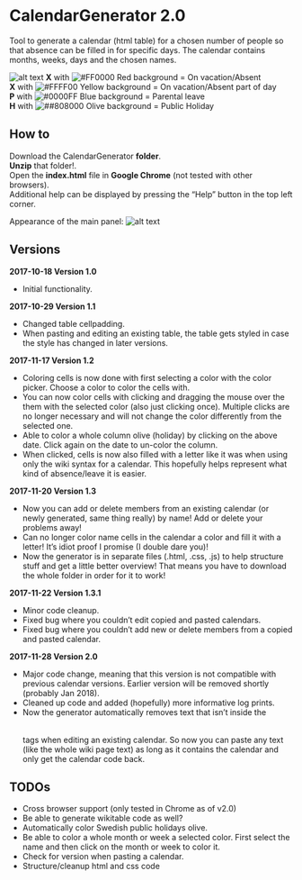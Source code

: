 # CalendarGenerator 2.0

Tool to generate a calendar (html table) for a chosen number of people so that absence can be filled in for specific days.
The calendar contains months, weeks, days and the chosen names.

![alt text](https://user-images.githubusercontent.com/34168761/33567842-cbb877d6-d924-11e7-90fc-75f669364bcb.png)
**X** with ![#FF0000](https://placehold.it/15/FF0000/000000?text=+) Red background = On vacation/Absent </br>
**X** with ![#FFFF00](https://placehold.it/15/FFFF00/000000?text=+) Yellow background = On vacation/Absent part of day  </br>
**P** with ![#0000FF](https://placehold.it/15/0000FF/000000?text=+) Blue background = Parental leave  </br>
**H** with ![##808000](https://placehold.it/15/808000/000000?text=+) Olive background = Public Holiday  </br>

## How to
Download the CalendarGenerator **folder**. </br>
**Unzip** that folder!. </br>
Open the **index.html** file in **Google Chrome** (not tested with other browsers). </br>
Additional help can be displayed by pressing the “Help” button in the top left corner. </br>

Appearance of the main panel:
![alt text](https://user-images.githubusercontent.com/34168761/33568562-243da988-d927-11e7-83fd-614d44175860.png)

## Versions
**2017-10-18 Version 1.0**
-	Initial functionality.

**2017-10-29 Version 1.1**
-	Changed table cellpadding.
-	When pasting and editing an existing table, the table gets styled in case the style  has changed in later versions.

**2017-11-17 Version 1.2**
-	Coloring cells is now done with first selecting a color with the color picker. Choose a color to color the cells with.
-	You can now color cells with clicking and dragging the mouse over the them with the selected color (also just clicking once). Multiple clicks are no longer necessary and will not change the color differently from the selected one.
-	Able to color a whole column olive (holiday) by clicking on the above date. Click again on the date to un-color the column.
-	When clicked, cells is now also filled with a letter like it was when using only the wiki syntax for a calendar. This hopefully helps represent what kind of absence/leave it is easier.

**2017-11-20 Version 1.3**
-	Now you can add or delete members from an existing calendar (or newly generated, same thing really) by name! Add or delete your problems away!
-	Can no longer color name cells in the calendar a color and fill it with a letter! It’s idiot proof I promise (I double dare you)!
-	Now the generator is in separate files (.html, .css, .js) to help structure stuff and get a little better overview! That means you have to download the whole folder in order for it to work! 

**2017-11-22 Version 1.3.1**
-	Minor code cleanup.
-	Fixed bug where you couldn’t edit copied and pasted calendars.
-	Fixed bug where you couldn’t add new or delete members from a copied and pasted calendar.

**2017-11-28 Version 2.0**
-	Major code change, meaning that this version is not compatible with previous calendar versions. Earlier version will be removed shortly (probably Jan 2018).
-	Cleaned up code and added (hopefully) more informative log prints.
-	Now the generator automatically removes text that isn’t inside the <table></table> tags when editing an existing calendar. So now you can paste any text (like the whole wiki page text) as long as it contains the calendar and only get the calendar code back.

## TODOs
-	Cross browser support (only tested in Chrome as of v2.0)
-	Be able to generate wikitable code as well?
-	Automatically color Swedish public holidays olive.
-	Be able to color a whole month or week a selected color. First select the name and then click on the month or week to color it.
-	Check for version when pasting a calendar.
-	Structure/cleanup html and css code

<!-- ![alt text](https://user-images.githubusercontent.com/34168761/33568622-5d65fe36-d927-11e7-8a0a-76206eba32b3.png) -->

